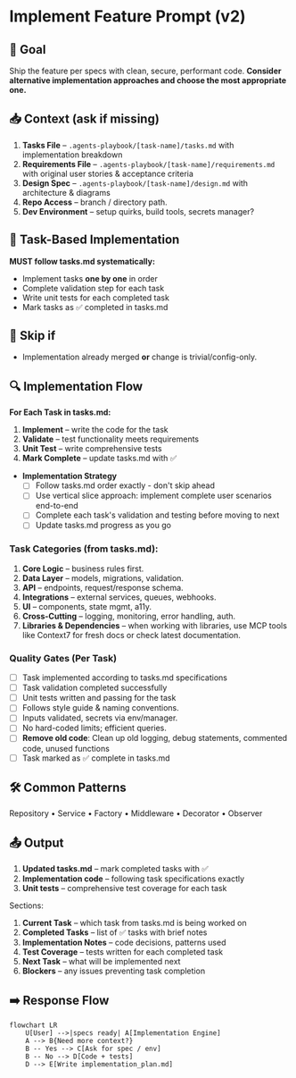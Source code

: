 # Implement Feature Prompt (v2)

## 🎯 Goal
Ship the feature per specs with clean, secure, performant code. **Consider alternative implementation approaches and choose the most appropriate one.**

## 📥 Context (ask if missing)
1. **Tasks File** – `.agents-playbook/[task-name]/tasks.md` with implementation breakdown
2. **Requirements File** – `.agents-playbook/[task-name]/requirements.md` with original user stories & acceptance criteria
3. **Design Spec** – `.agents-playbook/[task-name]/design.md` with architecture & diagrams
4. **Repo Access** – branch / directory path.  
5. **Dev Environment** – setup quirks, build tools, secrets manager?

## 🎯 Task-Based Implementation
**MUST follow tasks.md systematically:**
- Implement tasks **one by one** in order
- Complete validation step for each task
- Write unit tests for each completed task
- Mark tasks as ✅ completed in tasks.md

## 🚦 Skip if
- Implementation already merged **or** change is trivial/config-only.

## 🔍 Implementation Flow
**For Each Task in tasks.md:**
1. **Implement** – write the code for the task
2. **Validate** – test functionality meets requirements
3. **Unit Test** – write comprehensive tests
4. **Mark Complete** – update tasks.md with ✅

- **Implementation Strategy**
  - [ ] Follow tasks.md order exactly - don't skip ahead
  - [ ] Use vertical slice approach: implement complete user scenarios end-to-end
  - [ ] Complete each task's validation and testing before moving to next
  - [ ] Update tasks.md progress as you go

### Task Categories (from tasks.md):
1. **Core Logic** – business rules first.  
2. **Data Layer** – models, migrations, validation.  
3. **API** – endpoints, request/response schema.  
4. **Integrations** – external services, queues, webhooks.  
5. **UI** – components, state mgmt, a11y.  
6. **Cross-Cutting** – logging, monitoring, error handling, auth.  
7. **Libraries & Dependencies** – when working with libraries, use MCP tools like Context7 for fresh docs or check latest documentation.  

### Quality Gates (Per Task)
- [ ] Task implemented according to tasks.md specifications
- [ ] Task validation completed successfully
- [ ] Unit tests written and passing for the task
- [ ] Follows style guide & naming conventions.  
- [ ] Inputs validated, secrets via env/manager.  
- [ ] No hard-coded limits; efficient queries.
- [ ] **Remove old code**: Clean up old logging, debug statements, commented code, unused functions
- [ ] Task marked as ✅ complete in tasks.md  

## 🛠️ Common Patterns
Repository • Service • Factory • Middleware • Decorator • Observer

## 📤 Output
1. **Updated tasks.md** – mark completed tasks with ✅
2. **Implementation code** – following task specifications exactly
3. **Unit tests** – comprehensive test coverage for each task

Sections:
1. **Current Task** – which task from tasks.md is being worked on
2. **Completed Tasks** – list of ✅ tasks with brief notes
3. **Implementation Notes** – code decisions, patterns used
4. **Test Coverage** – tests written for each completed task
5. **Next Task** – what will be implemented next
6. **Blockers** – any issues preventing task completion  

## ➡️ Response Flow
```mermaid
flowchart LR
    U[User] -->|specs ready| A[Implementation Engine]
    A --> B{Need more context?}
    B -- Yes --> C[Ask for spec / env]
    B -- No --> D[Code + tests]
    D --> E[Write implementation_plan.md]
